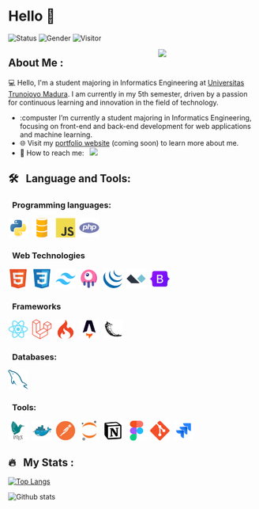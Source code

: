 # Hello :wave:

![Status](https://img.shields.io/badge/status-up-brightgreen) 
![Gender](https://img.shields.io/badge/gender-%F0%9F%A4%B5-lightgrey) 
![Visitor](https://komarev.com/ghpvc/?username=abdulrahemfaqih&color=c770f0)

<img align='right' src='https://octodex.github.com/images/codercat.jpg' width='200'>

## About Me :
<!-- :computer: Hello, I'm Richie Zhou. Currently, I'm pursuing my master's in Computer Science at <a href="https://www.cs.columbia.edu/" target="blank">Columbia University</a>. Previously, I earned my bachelor's degree in Computer Science & Data Science from the <a href="https://cdis.wisc.edu/" target="blank">University of Wisconsin-Madison</a>. -->
:computer: Hello, I'm a student majoring in Informatics Engineering at <a href='https://www.trunojoyo.ac.id/' target='blank'>Universitas Trunojoyo Madura</a>. I am currently in my 5th semester, driven by a passion for continuous learning and innovation in the field of technology.

- :compuster I’m currently a student majoring in Informatics Engineering, focusing on front-end and back-end development for web applications and machine learning.
- :globe_with_meridians: Visit my <a href='#' target='blank'>portfolio website</a> (coming soon) to learn more about me.
- :email: How to reach me: &nbsp; <a href="linkedin.com/in/abdul-rahem-faqih-ab98072b6"><img src="https://img.shields.io/badge/linkedin-%230077B5.svg?&style=for-the-badge&logo=linkedin&logoColor=white" /></a>

## 🛠 &nbsp; Language and Tools:

### &nbsp; Programming languages:
<p> 
    <img src="https://github.com/devicons/devicon/blob/master/icons/python/python-original.svg" title="Python" alt="python" width="40" height="40"/>&nbsp;  
    <img src="https://github.com/arunike/arunike.github.io/blob/main/src/assets/imgs/techstack/sql.png" title="SQL" alt="sql" width="40" height="40"/>&nbsp;
    <img src="https://github.com/devicons/devicon/blob/master/icons/javascript/javascript-original.svg" title="JavaScript" alt="javascript" width="40" height="40"/>&nbsp;
    <img src="https://github.com/devicons/devicon/blob/master/icons/php/php-plain.svg" title="PHP" alt="php" width="40" height="40"/>&nbsp;
</p>

### &nbsp; Web Technologies
<p>
    <img src="https://github.com/devicons/devicon/blob/master/icons/html5/html5-original.svg" title="HTML5" alt="html" width="40" height="40"/>&nbsp;
    <img src="https://github.com/devicons/devicon/blob/master/icons/css3/css3-original.svg"  title="CSS3" alt="css" width="40" height="40"/>&nbsp;
    <img src="https://github.com/devicons/devicon/blob/master/icons/tailwindcss/tailwindcss-original.svg" title="Tailwind" alt="tailwind" width="40" height="40"/>&nbsp;
    <img src="https://github.com/devicons/devicon/blob/master/icons/livewire/livewire-original.svg" title="Livewire" alt="livewire" width="40" height="40"/>&nbsp;
    <img src="https://github.com/devicons/devicon/blob/master/icons/jquery/jquery-original.svg"  title="Jquery" alt="jquery" width="40" height="40"/>&nbsp;
    <img src="https://github.com/devicons/devicon/blob/master/icons/alpinejs/alpinejs-original.svg"  title="Alpine JS" alt="alpine js" width="40" height="40"/>&nbsp;
    <img src="https://github.com/devicons/devicon/blob/master/icons/bootstrap/bootstrap-original.svg"  title="Boostrap" alt="boostrap" width="40" height="40"/>&nbsp;
</p>

### &nbsp; Frameworks
<p>
    <img src="https://github.com/devicons/devicon/blob/master/icons/react/react-original.svg" title="React" alt="react" width="40" height="40"/>&nbsp;
    <img src="https://github.com/devicons/devicon/blob/master/icons/laravel/laravel-original.svg" title="Laravel" alt="laravel" width="40" height="40"/>&nbsp;
    <img src="https://github.com/devicons/devicon/blob/master/icons/codeigniter/codeigniter-plain.svg" title="Codeigniter" alt="codeigniter" width="40" height="40"/>&nbsp;
    <img src="https://github.com/devicons/devicon/blob/master/icons/astro/astro-original.svg" title="Astro" alt="Astro" width="40" height="40"/>&nbsp;
    <img src="https://github.com/devicons/devicon/blob/master/icons/flask/flask-original.svg" title="Flask" alt="Flask" width="40" height="40"/>&nbsp;
   
</p>

### &nbsp; Databases:
<p>
    <img src="https://github.com/devicons/devicon/blob/master/icons/mysql/mysql-original.svg" title="Mysql" alt="mysql" width="40" height="40"/>&nbsp;
</p>

### &nbsp; Tools:
<p>
    <img src="https://github.com/arunike/arunike.github.io/blob/main/src/assets/imgs/techstack/latex.png" title="LaTex" alt="latex" width="40" height="40"/>&nbsp;
    <img src="https://github.com/devicons/devicon/blob/master/icons/docker/docker-original.svg" title="Docker" alt="docker" width="40" height="40"/>&nbsp;
    <img src="https://github.com/devicons/devicon/blob/master/icons/postman/postman-original.svg" title="Postman" alt="Postman" width="40" height="40"/>&nbsp;
    <img src="https://github.com/devicons/devicon/blob/master/icons/jupyter/jupyter-original.svg" title="Jupyter" alt="Jupyter" width="40" height="40"/>&nbsp;
    <img src="https://github.com/devicons/devicon/blob/master/icons/notion/notion-original.svg" title="Notion" alt="Notion" width="40" height="40"/>&nbsp;
    <img src="https://github.com/devicons/devicon/blob/master/icons/figma/figma-original.svg" title="Figma" alt="Figma" width="40" height="40"/>&nbsp;
    <img src="https://github.com/devicons/devicon/blob/master/icons/git/git-original.svg" title="Git" alt="Git" width="40" height="40"/>&nbsp;
    <img src="https://github.com/devicons/devicon/blob/master/icons/jira/jira-original.svg" title="Jira" alt="Jira" width="40" height="40"/>&nbsp;

</p>


## :fire: &nbsp; My Stats :
[![Top Langs](https://github-readme-stats.vercel.app/api/top-langs/?username=abdulrahemfaqih&layout=compact&langs_count=8&hide=assembly,makefile,perl,m4,lua,dtrace,shell,html)](https://github.com/anuraghazra/github-readme-stats)

![Github stats](https://github-readme-stats.vercel.app/api?username=abdulrahemfaqih&show_icons=true)
